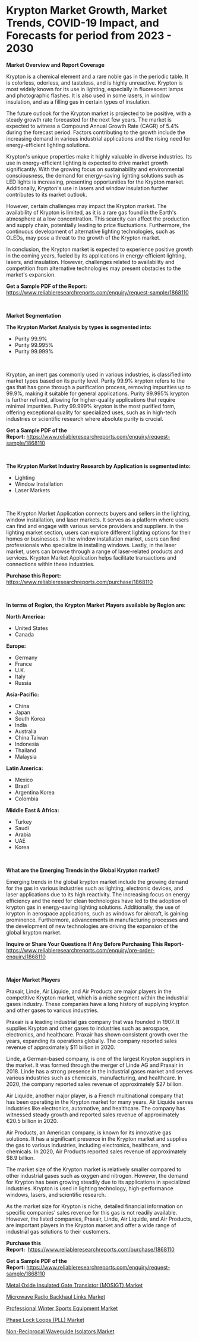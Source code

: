 <p><h1>Krypton Market Growth, Market Trends, COVID-19 Impact, and Forecasts for period from 2023 - 2030</h1></p><p><strong>Market Overview and Report Coverage</strong></p>
<p><p>Krypton is a chemical element and a rare noble gas in the periodic table. It is colorless, odorless, and tasteless, and is highly unreactive. Krypton is most widely known for its use in lighting, especially in fluorescent lamps and photographic flashes. It is also used in some lasers, in window insulation, and as a filling gas in certain types of insulation.</p><p>The future outlook for the Krypton market is projected to be positive, with a steady growth rate forecasted for the next few years. The market is expected to witness a Compound Annual Growth Rate (CAGR) of 5.4% during the forecast period. Factors contributing to the growth include the increasing demand in various industrial applications and the rising need for energy-efficient lighting solutions.</p><p>Krypton's unique properties make it highly valuable in diverse industries. Its use in energy-efficient lighting is expected to drive market growth significantly. With the growing focus on sustainability and environmental consciousness, the demand for energy-saving lighting solutions such as LED lights is increasing, presenting opportunities for the Krypton market. Additionally, Krypton's use in lasers and window insulation further contributes to its market outlook.</p><p>However, certain challenges may impact the Krypton market. The availability of Krypton is limited, as it is a rare gas found in the Earth's atmosphere at a low concentration. This scarcity can affect the production and supply chain, potentially leading to price fluctuations. Furthermore, the continuous development of alternative lighting technologies, such as OLEDs, may pose a threat to the growth of the Krypton market.</p><p>In conclusion, the Krypton market is expected to experience positive growth in the coming years, fueled by its applications in energy-efficient lighting, lasers, and insulation. However, challenges related to availability and competition from alternative technologies may present obstacles to the market's expansion.</p></p>
<p><strong>Get a Sample PDF of the Report:</strong> <a href="https://www.reliableresearchreports.com/enquiry/request-sample/1868110">https://www.reliableresearchreports.com/enquiry/request-sample/1868110</a></p>
<p>&nbsp;</p>
<p><strong>Market Segmentation</strong></p>
<p><strong>The Krypton Market Analysis by types is segmented into:</strong></p>
<p><ul><li>Purity 99.9%</li><li>Purity 99.995%</li><li>Purity 99.999%</li></ul></p>
<p>&nbsp;</p>
<p><p>Krypton, an inert gas commonly used in various industries, is classified into market types based on its purity level. Purity 99.9% krypton refers to the gas that has gone through a purification process, removing impurities up to 99.9%, making it suitable for general applications. Purity 99.995% krypton is further refined, allowing for higher-quality applications that require minimal impurities. Purity 99.999% krypton is the most purified form, offering exceptional quality for specialized uses, such as in high-tech industries or scientific research where absolute purity is crucial.</p></p>
<p><strong>Get a Sample PDF of the Report:</strong>&nbsp;<a href="https://www.reliableresearchreports.com/enquiry/request-sample/1868110">https://www.reliableresearchreports.com/enquiry/request-sample/1868110</a></p>
<p>&nbsp;</p>
<p><strong>The Krypton Market Industry Research by Application is segmented into:</strong></p>
<p><ul><li>Lighting</li><li>Window Installation</li><li>Laser Markets</li></ul></p>
<p>&nbsp;</p>
<p><p>The Krypton Market Application connects buyers and sellers in the lighting, window installation, and laser markets. It serves as a platform where users can find and engage with various service providers and suppliers. In the lighting market section, users can explore different lighting options for their homes or businesses. In the window installation market, users can find professionals who specialize in installing windows. Lastly, in the laser market, users can browse through a range of laser-related products and services. Krypton Market Application helps facilitate transactions and connections within these industries.</p></p>
<p><strong>Purchase this Report:</strong>&nbsp; <a href="https://www.reliableresearchreports.com/purchase/1868110">https://www.reliableresearchreports.com/purchase/1868110</a></p>
<p>&nbsp;</p>
<p><strong>In terms of Region, the Krypton Market Players available by Region are:</strong></p>
<p>
    <p> <strong> North America: </strong>
        <ul>
            <li>United States</li>
            <li>Canada</li>
        </ul>
        </p> 
    <p> <strong> Europe: </strong>
        <ul>
            <li>Germany</li>
            <li>France</li>
            <li>U.K.</li>
            <li>Italy</li>
            <li>Russia</li>
        </ul>
        </p> 
    <p> <strong> Asia-Pacific: </strong>
        <ul>
            <li>China</li>
            <li>Japan</li>
            <li>South Korea</li>
            <li>India</li>
            <li>Australia</li>
            <li>China Taiwan</li>
            <li>Indonesia</li>
            <li>Thailand</li>
            <li>Malaysia</li>
        </ul>
        </p> 
    <p> <strong> Latin America: </strong>
        <ul>
            <li>Mexico</li>
            <li>Brazil</li>
            <li>Argentina Korea</li>
            <li>Colombia</li>
        </ul>
        </p> 
    <p> <strong> Middle East & Africa: </strong>
        <ul>
            <li>Turkey</li>
            <li>Saudi</li>
            <li>Arabia</li>
            <li>UAE</li>
            <li>Korea</li>
        </ul>
    </p>
    </p>
<p>&nbsp;</p>
<p><strong>What are the Emerging Trends in the Global Krypton market?</strong></p>
<p><p>Emerging trends in the global krypton market include the growing demand for the gas in various industries such as lighting, electronic devices, and laser applications due to its high reactivity. The increasing focus on energy efficiency and the need for clean technologies have led to the adoption of krypton gas in energy-saving lighting solutions. Additionally, the use of krypton in aerospace applications, such as windows for aircraft, is gaining prominence. Furthermore, advancements in manufacturing processes and the development of new technologies are driving the expansion of the global krypton market.</p></p>
<p><strong>Inquire or Share Your Questions If Any Before Purchasing This Report</strong>- <a href="https://www.reliableresearchreports.com/enquiry/pre-order-enquiry/1868110">https://www.reliableresearchreports.com/enquiry/pre-order-enquiry/1868110</a></p>
<p>&nbsp;</p>
<p><strong>Major Market Players</strong></p>
<p><p>Praxair, Linde, Air Liquide, and Air Products are major players in the competitive Krypton market, which is a niche segment within the industrial gases industry. These companies have a long history of supplying krypton and other gases to various industries.</p><p>Praxair is a leading industrial gas company that was founded in 1907. It supplies Krypton and other gases to industries such as aerospace, electronics, and healthcare. Praxair has shown consistent growth over the years, expanding its operations globally. The company reported sales revenue of approximately $11 billion in 2020.</p><p>Linde, a German-based company, is one of the largest Krypton suppliers in the market. It was formed through the merger of Linde AG and Praxair in 2018. Linde has a strong presence in the industrial gases market and serves various industries such as chemicals, manufacturing, and healthcare. In 2020, the company reported sales revenue of approximately $27 billion.</p><p>Air Liquide, another major player, is a French multinational company that has been operating in the Krypton market for many years. Air Liquide serves industries like electronics, automotive, and healthcare. The company has witnessed steady growth and reported sales revenue of approximately €20.5 billion in 2020.</p><p>Air Products, an American company, is known for its innovative gas solutions. It has a significant presence in the Krypton market and supplies the gas to various industries, including electronics, healthcare, and chemicals. In 2020, Air Products reported sales revenue of approximately $8.9 billion.</p><p>The market size of the Krypton market is relatively smaller compared to other industrial gases such as oxygen and nitrogen. However, the demand for Krypton has been growing steadily due to its applications in specialized industries. Krypton is used in lighting technology, high-performance windows, lasers, and scientific research.</p><p>As the market size for Krypton is niche, detailed financial information on specific companies' sales revenue for this gas is not readily available. However, the listed companies, Praxair, Linde, Air Liquide, and Air Products, are important players in the Krypton market and offer a wide range of industrial gas solutions to their customers.</p></p>
<p><strong>Purchase this Report:</strong>&nbsp;&nbsp;<a href="https://www.reliableresearchreports.com/purchase/1868110">https://www.reliableresearchreports.com/purchase/1868110</a></p>
<p></p>
<p><strong>Get a Sample PDF of the Report:</strong>&nbsp;<a href="https://www.reliableresearchreports.com/enquiry/request-sample/1868110">https://www.reliableresearchreports.com/enquiry/request-sample/1868110</a></p>
<p><p><a href="https://medium.com/@viksingh034/metal-oxide-insulated-gate-transistor-mosigt-market-size-cagr-trends-2024-2030-df17bc92c85e">Metal Oxide Insulated Gate Transistor (MOSIGT) Market</a></p><p><a href="https://medium.com/@vincentalvarez1980/microwave-radio-backhaul-links-market-focuses-on-market-share-size-and-projected-forecast-till-3c247d250193">Microwave Radio Backhaul Links Market</a></p><p><a href="https://medium.com/@trystanward/professional-winter-sports-equipment-market-analysis-and-sze-forecasted-for-period-from-2023-to-2ff264b19c9f">Professional Winter Sports Equipment Market</a></p><p><a href="https://medium.com/@the.strong.zer0/decoding-phase-lock-loops-pll-market-metrics-market-share-trends-and-growth-patterns-9d58acd37d46">Phase Lock Loops (PLL) Market</a></p><p><a href="https://medium.com/@reportmines/non-reciprocal-waveguide-isolators-market-report-reveals-the-latest-trends-and-growth-opportunities-972b8d0be239">Non-Reciprocal Waveguide Isolators Market</a></p></p>